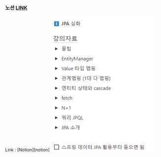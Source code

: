 ### 노션 [LINK](https://foremost-tellurium-295.notion.site/JPA-1-6809b33a703049558e2f062146a43bf4)

Link : [Notion][notion]
![](../img/img3.png)
